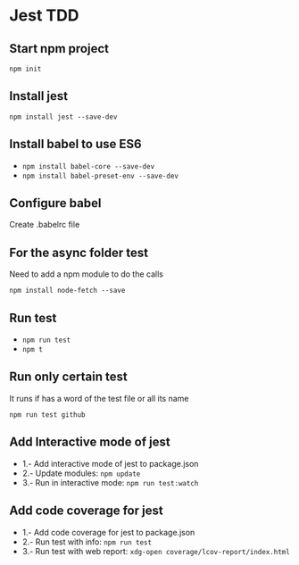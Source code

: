 # Jest TDD

## Start npm project

`npm init`

## Install jest

`npm install jest --save-dev`

## Install babel to use ES6

* `npm install babel-core --save-dev`
* `npm install babel-preset-env --save-dev`

## Configure babel

Create .babelrc file

## For the async folder test

Need to add a npm module to do the calls

`npm install node-fetch --save`

## Run test

* `npm run test`
* `npm t`

## Run only certain test

It runs if has a word of the test file or all its name

`npm run test github`

## Add Interactive mode of jest

* 1.- Add interactive mode of jest to package.json
* 2.- Update modules: `npm update`
* 3.- Run in interactive mode: `npm run test:watch`

## Add code coverage for jest

* 1.- Add code coverage for jest to package.json
* 2.- Run test with info: `npm run test`
* 3.- Run test with web report: `xdg-open coverage/lcov-report/index.html`
